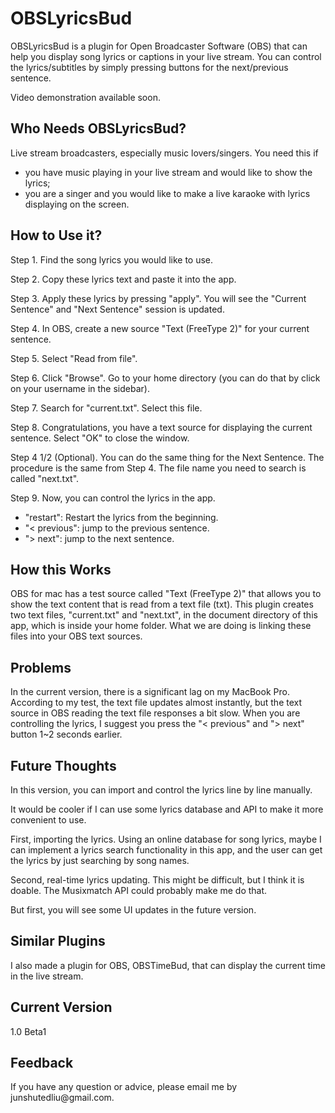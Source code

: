 # OBSLyricsBud
<p>OBSLyricsBud is a plugin for Open Broadcaster Software (OBS) that can help you display song lyrics or captions in your live stream. You can control the lyrics/subtitles by simply pressing buttons for the next/previous sentence.</p>
<p>Video demonstration available soon.</p>

<h2>Who Needs OBSLyricsBud?</h2>
<p>Live stream broadcasters, especially music lovers/singers. You need this if</p>
<ul>
  <li>you have music playing in your live stream and would like to show the lyrics;</li>
  <li>you are a singer and you would like to make a live karaoke with lyrics displaying on the screen.</li>
</ul>

<h2>How to Use it?</h2>
<p>Step 1. Find the song lyrics you would like to use.</p>
<p>Step 2. Copy these lyrics text and paste it into the app.</p>
<p>Step 3. Apply these lyrics by pressing "apply". You will see the "Current Sentence" and "Next Sentence" session is updated.</p>
<p>Step 4. In OBS, create a new source "Text (FreeType 2)" for your current sentence.</p>
<p>Step 5. Select "Read from file".</p>
<p>Step 6. Click "Browse". Go to your home directory (you can do that by click on your username in the sidebar).</p>
<p>Step 7. Search for "current.txt". Select this file.</p>
<p>Step 8. Congratulations, you have a text source for displaying the current sentence. Select "OK" to close the window.</p>
<p>Step 4 1/2 (Optional). You can do the same thing for the Next Sentence. The procedure is the same from Step 4. The file name you need to search is called "next.txt".</p>
<p>Step 9. Now, you can control the lyrics in the app.</p>
<ul>
  <li>"restart": Restart the lyrics from the beginning.</li>
  <li>"< previous": jump to the previous sentence.</li>
  <li>"> next": jump to the next sentence.</li>
</ul>

<h2>How this Works</h2>
<p>OBS for mac has a test source called "Text (FreeType 2)" that allows you to show the text content that is read from a text file (txt). This plugin creates two text files, "current.txt" and "next.txt", in the document directory of this app, which is inside your home folder. What we are doing is linking these files into your OBS text sources.</p>

<h2>Problems</h2>
<p>In the current version, there is a significant lag on my MacBook Pro. According to my test, the text file updates almost instantly, but the text source in OBS reading the text file responses a bit slow. When you are controlling the lyrics, I suggest you press the "< previous" and "> next" button 1~2 seconds earlier.</p>

<h2>Future Thoughts</h2>
<p>In this version, you can import and control the lyrics line by line manually.</p>
<p>It would be cooler if I can use some lyrics database and API to make it more convenient to use.
<p>First, importing the lyrics. Using an online database for song lyrics, maybe I can implement a lyrics search functionality in this app, and the user can get the lyrics by just searching by song names.</p>
<p>Second, real-time lyrics updating. This might be difficult, but I think it is doable. The Musixmatch API could probably make me do that.</p>
<p>But first, you will see some UI updates in the future version.</p>

<h2>Similar Plugins</h2>
<p>I also made a plugin for OBS, OBSTimeBud, that can display the current time in the live stream.</p>

<h2>Current Version</h2>
<p>1.0 Beta1</p>

<h2>Feedback</h2>
<p>If you have any question or advice, please email me by junshutedliu@gmail.com.</p>
